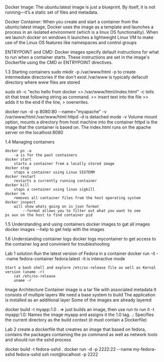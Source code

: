 Docker Image:
The ubuntu:latest image is just a blueprint. By itself, it is not running—it’s a static set of files and metadata.

Docker Container:
When you create and start a container from the ubuntu:latest image, Docker uses the image as a template and launches a process in an isolated environment (which is a linux OS functionality).
When we launch docker on windows it launches a lightweight Linux VM to make use of the Linux OS features like namespaces and control groups

ENTRYPOINT and CMD:
Docker images specify default instructions for what to run when a container starts.
These instructions are set in the image's Dockerfile using the CMD or ENTRYPOINT directives.

1.3 Starting containers
sudo mkdir -p /var/www/html
	-p to create intermediate directories if the don't exist
	/var/www is typically defacult directory where www files are stored

sudo sh -c "echo hello from docker >> /var/www/html/index.html"
	-c tells sh that treat following string as command.
	>> insert text into the file >> adds it to the end if the line, > overwrites.
	
docker run -d -p 8080:80 --name="myapache" -v /var/www/html:/var/www/html httpd
	-d is detached mode
	-v Volume mount option, mounts a directory from host machine into the container
	httpd is the image that the container is based on. The index.html runs on the apache server on the localhost:8080
	
1.4 Managing containers

	docker ps -a
		-a is for the past containers
	docker start 
		starts a container from a locally stored image
	docker stop
		stops a container using Linux SIGTERM
	docker restart
		restarts a currently running container
	docker kill
		stops a container using linux sigkill
	docker rm
		removes all container files from the host operating system
	docker inspect
		will show whats going on in json format
			--format allows you to filter out what you want to see
	ps aux on the host to find container pid
	
1.5 Understanding and using containers
	docker images
		to gat all images
	docker images --help 
		to get help with the images

1.6 Understanding container logs
	docker logs mycontainer
		to get access to the container log and convinient for troubleshooting
		
Lab 1 solution
	Run the latest version of Fedora in a container
		docker run -it --name fedora-container fedora:latest
			-it is interactive mode

	Start a bash shell and explore /etc/os-release file as well as Kernal version (uname -r)
		cat /etc/os-release
		uname -r
		
Image Architecture
	Container image is a tar file with associated metadata
	It consists of multiple layers
	We need a base system to build
	The application is installed as an additional layer
	Some of the images are already layered
	
docker build -t myapp:1.0 . => just builds an image, then use run to run it
	-t myapp:1.0: Names the image myapp and assigns it the 1.0 tag.
	.: Specifies the current directory as the build context (it must contain a Dockerfile)
	
Lab 2
create a dockerfile that creatres an image that
based on fedora, contains the packages containing the ps command as well as network tools and should run the sshd process

docker build -t fedora-sshd .
docker run -d -p 2222:22 --name my-fedora-sshd fedora-sshd
ssh root@localhost -p 2222


